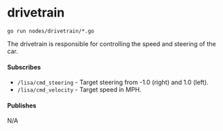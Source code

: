 # drivetrain

```
go run nodes/drivetrain/*.go
```

The drivetrain is responsible for controlling the speed and steering of
the car.

#### Subscribes
* `/lisa/cmd_steering` - Target steering from -1.0 (right) and 1.0 (left).
* `/lisa/cmd_velocity` - Target speed in MPH.

#### Publishes
N/A
